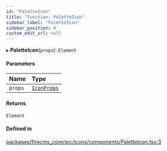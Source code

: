 ```yaml
---
id: "PaletteIcon"
title: "Function: PaletteIcon"
sidebar_label: "PaletteIcon"
sidebar_position: 0
custom_edit_url: null
---
```


▸ **PaletteIcon**(`props`): `Element`

#### Parameters

| Name | Type |
| :------ | :------ |
| `props` | [`IconProps`](../types/IconProps.md) |

#### Returns

`Element`

#### Defined in

[packages/firecms_core/src/icons/components/PaletteIcon.tsx:3](https://github.com/FireCMSco/firecms/blob/d45f3739/packages/firecms_core/src/icons/components/PaletteIcon.tsx#L3)
